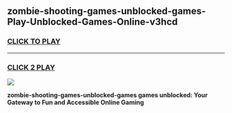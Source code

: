 
## zombie-shooting-games-unblocked-games-Play-Unblocked-Games-Online-v3hcd
<h3>
<a href="https://premium76.site?title=zombie-shooting-games-unblocked-games&ref=24A">CLICK TO PLAY</a></h3>
<hr>

<h3>
<a href="https://premium76.site?title=zombie-shooting-games-unblocked-games&ref=24A">CLICK 2 PLAY</a>
  
</h3>

<a href="https://premium76.site?title=zombie-shooting-games-unblocked-games&ref=24A"><img src="https://clearcache.store/games.png"></a>


**zombie-shooting-games-unblocked-games games unblocked: Your Gateway to Fun and Accessible Online Gaming**
